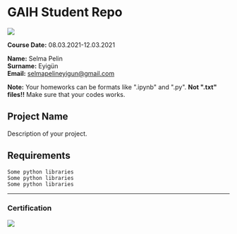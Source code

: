 # GAIH Student Repo 
![](img/newlogo.png)

**Course Date:** 08.03.2021-12.03.2021

**Name:** Selma Pelin  
**Surname:** Eyigün  
**Email:** selmapelineyigun@gmail.com  

**Note:** Your homeworks can be formats like ".ipynb" and ".py". **Not ".txt" files!!** Make sure that your codes works.  

## Project Name
Description of your project.

## Requirements
```
Some python libraries
Some python libraries
Some python libraries
```
---

### Certification
![](img/TopLearnerCertificate.png)

